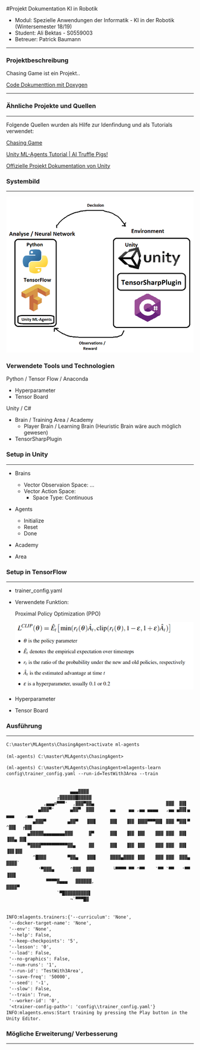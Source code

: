 #Projekt Dokumentation KI in Robotik

* Modul: Spezielle Anwendungen der Informatik - KI in der Robotik  (Wintersemester 18/19)
* Student: Ali Bektas - S0559003
* Betreuer: Patrick Baumann

---

### Projektbeschreibung

Chasing Game ist ein Projekt..

[Code Dokumenttion mit Doxygen](https://github.com/S0559003/ChasingAgent/blob/master/docs/html/index.html )

---

### Ähnliche Projekte und Quellen

---
Folgende Quellen wurden als Hilfe zur Idenfindung und als Tutorials verwendet:

[Chasing Game](https://www.youtube.com/watch?v=Je-60mOz6O4)

[Unity ML-Agents Tutorial | AI Truffle Pigs!](http://www.immersivelimit.com/tutorials/machine-learning-pig-agents-unity)

[Offizielle Projekt Dokumentation von Unity](https://github.com/Unity-Technologies/ml-agents/tree/master/docs)


### Systembild

---

![Abbildung Systembild Chasing Game](https://github.com/S0559003/ChasingAgent/blob/master/docs/images/Systembild.png "Systembild Chasing Game")

### Verwendete Tools und Technologien

  Python / Tensor Flow / Anaconda
    
  - Hyperparameter
  - Tensor Board
  
  Unity / C#

- Brain / Training Area / Academy
    - Player Brain / Learning Brain (Heuristic Brain wäre auch möglich gewesen) 
- TensorSharpPlugin

### Setup in Unity

---

* Brains

    * Vector Observaion Space:
    ...
    * Vector Action Space:
        - Space Type: Continuous
    
* Agents

    * Initialize
    * Reset
    * Done

* Academy

* Area

### Setup in TensorFlow

---

* trainer_config.yaml

* Verwendete Funktion:
    
    Proximal Policy Optimization (PPO)
    
    ![Abbildung PPO](https://github.com/S0559003/ChasingAgent/blob/master/docs/images/PPO.png "Abbildung PPO")
    
* Hyperparameter

* Tensor Board    

### Ausführung

---


```
C:\master\MLAgents\ChasingAgent>activate ml-agents

(ml-agents) C:\master\MLAgents\ChasingAgent>
```

```
(ml-agents) C:\master\MLAgents\ChasingAgent>mlagents-learn config\trainer_config.yaml --run-id=TestWith3Area --train


                        ▄▄▄▓▓▓▓
                   ╓▓▓▓▓▓▓█▓▓▓▓▓
              ,▄▄▄m▀▀▀'  ,▓▓▓▀▓▓▄                           ▓▓▓  ▓▓▌
            ▄▓▓▓▀'      ▄▓▓▀  ▓▓▓      ▄▄     ▄▄ ,▄▄ ▄▄▄▄   ,▄▄ ▄▓▓▌▄ ▄▄▄    ,▄▄
          ▄▓▓▓▀        ▄▓▓▀   ▐▓▓▌     ▓▓▌   ▐▓▓ ▐▓▓▓▀▀▀▓▓▌ ▓▓▓ ▀▓▓▌▀ ^▓▓▌  ╒▓▓▌
        ▄▓▓▓▓▓▄▄▄▄▄▄▄▄▓▓▓      ▓▀      ▓▓▌   ▐▓▓ ▐▓▓    ▓▓▓ ▓▓▓  ▓▓▌   ▐▓▓▄ ▓▓▌
        ▀▓▓▓▓▀▀▀▀▀▀▀▀▀▀▓▓▄     ▓▓      ▓▓▌   ▐▓▓ ▐▓▓    ▓▓▓ ▓▓▓  ▓▓▌    ▐▓▓▐▓▓
          ^█▓▓▓        ▀▓▓▄   ▐▓▓▌     ▓▓▓▓▄▓▓▓▓ ▐▓▓    ▓▓▓ ▓▓▓  ▓▓▓▄    ▓▓▓▓`
            '▀▓▓▓▄      ^▓▓▓  ▓▓▓       └▀▀▀▀ ▀▀ ^▀▀    `▀▀ `▀▀   '▀▀    ▐▓▓▌
               ▀▀▀▀▓▄▄▄   ▓▓▓▓▓▓,                                      ▓▓▓▓▀
                   `▀█▓▓▓▓▓▓▓▓▓▌
                        ¬`▀▀▀█▓


INFO:mlagents.trainers:{'--curriculum': 'None',
 '--docker-target-name': 'None',
 '--env': 'None',
 '--help': False,
 '--keep-checkpoints': '5',
 '--lesson': '0',
 '--load': False,
 '--no-graphics': False,
 '--num-runs': '1',
 '--run-id': 'TestWith3Area',
 '--save-freq': '50000',
 '--seed': '-1',
 '--slow': False,
 '--train': True,
 '--worker-id': '0',
 '<trainer-config-path>': 'config\\trainer_config.yaml'}
INFO:mlagents.envs:Start training by pressing the Play button in the Unity Editor.
```
    
### Mögliche Erweiterung/ Verbesserung

---



